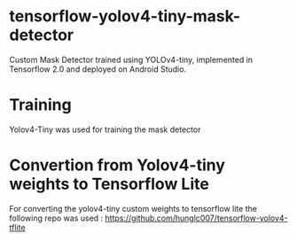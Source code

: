# tensorflow-yolov4-tiny-mask-detector
Custom Mask Detector trained using YOLOv4-tiny, implemented in Tensorflow 2.0 and deployed on Android Studio.  

# Training 
Yolov4-Tiny was used for training the mask detector

# Convertion from Yolov4-tiny weights to Tensorflow Lite
For converting the yolov4-tiny custom weights to tensorflow lite the following repo was used : https://github.com/hunglc007/tensorflow-yolov4-tflite

